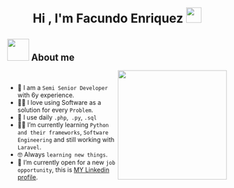 <h1 align="center">Hi , I'm Facundo Enriquez <img src="https://media.giphy.com/media/hvRJCLFzcasrR4ia7z/giphy.gif" width="35"></h1>

## <picture><img src = "https://github.com/7oSkaaa/7oSkaaa/blob/main/Images/about_me.gif?raw=true" width = 50px></picture> About me

<picture> <img align="right" src="https://github.com/7oSkaaa/7oSkaaa/blob/main/Images/Right_Side.gif?raw=true" width = 250px></picture>

<br>

- :school: I am a `Semi Senior Developer` with 6y experience.
- :technologist: I love using Software as a solution for every `Problem`.
- 🤔 I use daily `.php`,` .py`, `.sql`
- :student: I’m currently learning `Python and their frameworks`, `Software Engineering` and still working with `Laravel`.
- :nerd_face: Always `learning new things`.
- :thinking: I’m currently open for a new `job opportunity`, this is [MY Linkedin profile](https://www.linkedin.com/in/facundo-enriquez/).
  
<br>
